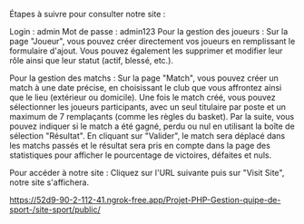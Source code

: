Étapes à suivre pour consulter notre site :

Login : admin
Mot de passe : admin123
Pour la gestion des joueurs :
Sur la page "Joueur", vous pouvez créer directement vos joueurs en remplissant le formulaire d'ajout.
Vous pouvez également les supprimer et modifier leur rôle ainsi que leur statut (actif, blessé, etc.).

Pour la gestion des matchs :
Sur la page "Match", vous pouvez créer un match à une date précise, en choisissant le club que vous affrontez ainsi que le lieu (extérieur ou domicile).
Une fois le match créé, vous pouvez sélectionner les joueurs participants, avec un seul titulaire par poste et un maximum de 7 remplaçants (comme les règles du basket).
Par la suite, vous pouvez indiquer si le match a été gagné, perdu ou nul en utilisant la boîte de sélection "Résultat".
En cliquant sur "Valider", le match sera déplacé dans les matchs passés et le résultat sera pris en compte dans la page des statistiques pour afficher le pourcentage de victoires, défaites et nuls.

Pour accéder à notre site :
Cliquez sur l'URL suivante puis sur "Visit Site", notre site s'affichera.

https://52d9-90-2-112-41.ngrok-free.app/Projet-PHP-Gestion-quipe-de-sport-/site-sport/public/
